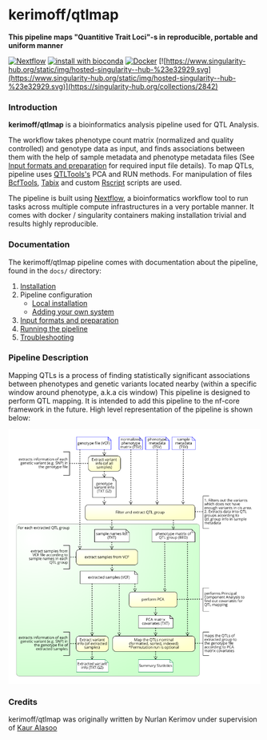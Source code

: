 # kerimoff/qtlmap
**This pipeline maps "Quantitive Trait Loci"-s in reproducible, portable and uniform manner**

[![Nextflow](https://img.shields.io/badge/nextflow-%E2%89%A50.32.0-brightgreen.svg)](https://www.nextflow.io/)
[![install with bioconda](https://img.shields.io/badge/install%20with-bioconda-brightgreen.svg)](http://bioconda.github.io/)
[![Docker](https://img.shields.io/docker/automated/kerimoff/qtlmap.svg)](https://hub.docker.com/r/kerimoff/qtlmap)
[![https://www.singularity-hub.org/static/img/hosted-singularity--hub-%23e32929.svg](https://www.singularity-hub.org/static/img/hosted-singularity--hub-%23e32929.svg)](https://singularity-hub.org/collections/2842)

### Introduction

**kerimoff/qtlmap** is a bioinformatics analysis pipeline used for QTL Analysis.

The workflow takes phenotype count matrix (normalized and quality controlled) and genotype data as input, and finds associations between them with the help of sample metadata and phenotype metadata files (See [Input formats and preparation](docs/inputs_expl.md) for required input file details). To map QTLs, pipeline uses [QTLTools's](https://qtltools.github.io/qtltools/) PCA and RUN methods. For manipulation of files [BcfTools](https://samtools.github.io/bcftools/bcftools.html), [Tabix](http://www.htslib.org/doc/tabix.html) and custom [Rscript](https://www.rdocumentation.org/packages/utils/versions/3.5.3/topics/Rscript) scripts are used.

The pipeline is built using [Nextflow](https://www.nextflow.io), a bioinformatics workflow tool to run tasks across multiple compute infrastructures in a very portable manner. It comes with docker / singularity containers making installation trivial and results highly reproducible.


### Documentation
The kerimoff/qtlmap pipeline comes with documentation about the pipeline, found in the `docs/` directory:

1. [Installation](docs/installation.md)
2. Pipeline configuration
    * [Local installation](docs/configuration/local.md)
    * [Adding your own system](docs/configuration/adding_your_own.md)
3. [Input formats and preparation](docs/inputs_expl.md)
4. [Running the pipeline](docs/usage.md)
5. [Troubleshooting](docs/troubleshooting.md)

<!-- TODO nf-core: Add a brief overview of what the pipeline does and how it works -->

### Pipeline Description
Mapping QTLs is a process of finding statistically significant associations between phenotypes and genetic variants located nearby (within a specific window around phenotype, a.k.a cis window)
This pipeline is designed to perform QTL mapping. It is intended to add this pipeline to the nf-core framework in the future.
High level representation of the pipeline is shown below:

![High_level_schema](docs/images/QTLMap_pipeline_high_level_repr.png)


### Credits
kerimoff/qtlmap was originally written by Nurlan Kerimov under supervision of [Kaur Alasoo](https://github.com/kauralasoo)
